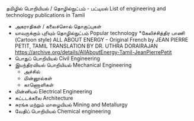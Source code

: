 தமிழில் பொறியியல் / தொழில்நுட்பம் - பட்டியல் List of engineering and technology publications in Tamil
 * அகராதிகள் / கலைச்சொல் தொகுப்புகள்
 * யாவருக்கும் புரியும் தொழில்நுட்பம் Popular technology
   *கேலிச்சித்திர பாணி (Cartoon style) ALL ABOUT ENERGY - Original French by JEAN PIERRE PETIT, TAMIL TRANSLATION BY DR. UTHRA DORAIRAJAN https://archive.org/details/AllAboutEnergy-Tamil-JeanPierrePetit
 * பொதுப் பொறியியல் Civil Engineering
 * இயந்திரவியல் பொறியியல் Mechanical Engineering
   * அச்சில்
   * மின்னூல்கள்
   * காணொளிகள்
 * மின்னியல் Electrical Engineering
 * கட்டடக்கலை Architecture
 * சுரங்க மற்றும் மாழையியல் Mining and Metallurgy
 * வேதிப் பொறியியல் Chemical engineering

